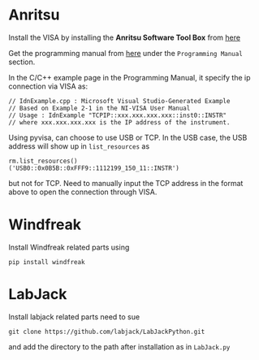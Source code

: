 # Anritsu
Install the VISA by installing the **Anritsu Software Tool Box** from [here](https://www.anritsu.com/en-us/test-measurement/support/downloads?model=MST)

Get the programming manual from [here](https://www.anritsu.com/en-us/test-measurement/support/downloads?model=MS2721B) under the `Programming Manual` section.

In the C/C++ example page in the Programming Manual, it specify the ip connection via VISA as:
```
// IdnExample.cpp : Microsoft Visual Studio-Generated Example
// Based on Example 2-1 in the NI-VISA User Manual
// Usage : IdnExample "TCPIP::xxx.xxx.xxx.xxx::inst0::INSTR"
// where xxx.xxx.xxx.xxx is the IP address of the instrument.
```

Using pyvisa, can choose to use USB or TCP. In the USB case, the USB address will show up in `list_resources` as 
```
rm.list_resources()
('USB0::0x0B5B::0xFFF9::1112199_150_11::INSTR')
```
but not for TCP. Need to manually input the TCP address in the format above to open the connection through VISA.

# Windfreak
Install Windfreak related parts using 
```
pip install windfreak
```

# LabJack
Install labjack related parts need to sue 
```
git clone https://github.com/labjack/LabJackPython.git
```
and add the directory to the path after installation as in `LabJack.py`